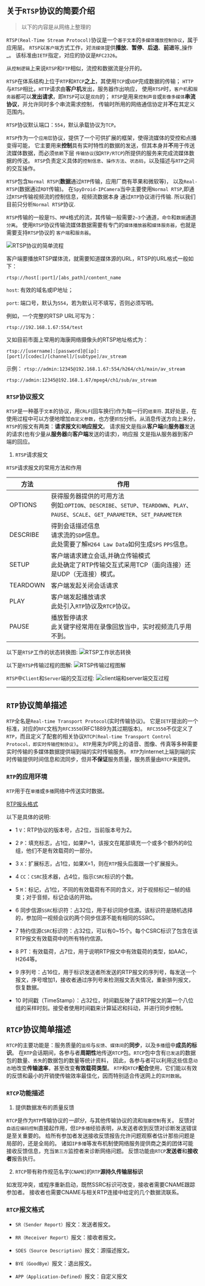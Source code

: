 ## 关于`RTSP`协议的简要介绍

> 以下的内容是从网络上整理的



`RTSP(Real-Time Stream Protocol)`协议是一个`基于文本`的`多媒体播放控制协议`，属于应用层。
`RTSP`以`客户端`方式工作，对`流媒体`提供**播放**、**暂停**、**后退**、**前进**等_操作_。
该标准由`IETF`指定，对应的协议是`RFC2326`。

从`控制逻辑`上来说`RTSP`和`FTP`相似，流控和数据流是分开的。

`RTSP`在体系结构上位于`RTP`和`RTCP`**之上**，其使用`TCP`或`UDP`完成数据的传输；
`HTTP`与`RTSP`相比，`HTTP`请求由**客户机**发出，服务器作出响应，
使用`RTSP`时，`客户机`和`服务器`都可以**发出请求**，即`RTSP`可以是`双向`的；
`RTSP`是用来`控制声音`或`影像多媒体`**串流协议**，并允许同时多个串流需求控制，
传输时所用的网络通信协定并**不**在其定义范围内。

`RTSP`协议默认端口：`554`，默认承载协议为`TCP`。

`RTSP`作为一个`应用层`协议，提供了一个可供扩展的框架，使得流媒体的受控和点播变得可能，
它主要用来**控制**具有实时特性的数据的发送，但其本身并**不**用于传送流媒体数据，而必须`依赖`下层
`传输协议`(如`RTP/RTCP`)所提供的服务来完成流媒体数据的传送。
`RTSP`负责定义具体的`控制信息`、`操作方法`、`状态码`，以及描述与`RTP`之间的交互操作。

`RTSP`包含`Normal RTSP`(**数据**通过`RTP`传输，应用厂商有苹果和微软等)，
以及`Real-RTSP`(数据通过`RDT`传输)。
在`SpyDroid-IPCamera`当中主要使用`Normal RTSP`,即通过`RTSP`传输视频流的控制信息，视频流数据本身
通过`RTP`协议进行传输.
所以我们目前只分析`Normal RTSP`协议.

`RTSP`传输的一般是`TS`、`MP4`格式的流，其传输一般需要`2~3`个通道，`命令`和`数据`通道`分离`。
使用`RTSP`协议传输流媒体数据需要有专门的`媒体播放器`和`媒体服务器`，也就是需要支持`RTSP`协议的
`客户端`和`服务器`。

![RTSP协议的简单流程](img/rtsp_simple_arch.png)

客户端要播放RTSP媒体流，就需要知道媒体源的URL，RTSP的URL格式一般如下：

`rtsp://host[:port]/[abs_path]/content_name`

`host`: 有效的域名或IP地址；

`port`: 端口号，默认为`554`，若为默认可不填写，否则必须写明。

例如，一个完整的RTSP URL可写为：

`rtsp://192.168.1.67:554/test`

又如目前市面上常用的海康网络摄像头的RTSP地址格式为：

`rtsp://[username]:[password]@[ip]:[port]/[codec]/[channel]/[subtype]/av_stream`

示例： 
`rtsp://admin:12345@192.168.1.67:554/h264/ch1/main/av_stream`

`rtsp://admin:12345@192.168.1.67/mpeg4/ch1/sub/av_stream`

### `RTSP`协议报文

`RTSP`是一种基于`文本`的协议，用`CRLF`(回车换行)作为每一行的`结束符`.
其好处是，在使用过程中可以方便地增加`自定义参数`，也方便`抓包`分析。从消息传送方向上来分，
`RTSP`的报文有两类：**请求报文**和**响应报文**。
请求报文是指从**客户端**向**服务器**发送的请求(也有少量从**服务器**向**客户端**发送的请求)，响应报
文是指从服务器到客户端的回应。

1. `RTSP`请求报文

`RTSP`请求报文的常用方法和作用

| 方法 | 作用 | 
| --- | --- | 
| OPTIONS | 获得服务器提供的可用方法<br>例如:`OPTION`、`DESCRIBE`、`SETUP`、`TEARDOWN`、`PLAY`、`PAUSE`、`SCALE`、`GET_PARAMETER`、`SET_PARAMETER` | 
| DESCRIBE | 得到会话描述信息<br>请求流的`SDP`信息。<br>此处需要了解`H264 Law Data`如何生成`SPS` `PPS`信息。 | 
| SETUP | 客户端请求建立会话,并确立传输模式<br>此处确定了RTP传输交互式采用TCP（面向连接）还是UDP（无连接）模式。 | 
| TEARDOWN | 客户端发起关闭会话请求 | 
| PLAY | 客户端发起播放请求<br>此处引入`RTP`协议及`RTCP`协议。 |
| PAUSE | 播放暂停请求<br>此关键字经常用在录像回放当中，实时视频流几乎用不到。 |  

以下是`RTSP`工作的状态转换图:
![RTSP工作状态转换](img/rtsp_work_route.JPEG)

以下是`RTSP`传输过程的图解:
![RTSP传输过程图解](img/rtsp_transfer_img.JPEG)

`RTSP`中`Client`和`Server`端的交互过程:
![client端和server端交互过程](img/client_negotiate_with_server.JPEG)



----------------------------------------------------

## `RTP`协议简单描述

`RTP`全名是`Real-time Transport Protocol`(实时传输协议)。
它是`IETF`提出的一个标准，对应的`RFC`文档为`RFC3550`(RFC1889为其过期版本)。
`RFC3550`不仅定义了`RTP`，而且定义了配套的相关协议`RTCP(Real-time Transport Control Protocol，即实时传输控制协议)`。
`RTP`用来为IP网上的语音、图像、传真等多种需要实时传输的多媒体数据提供端到端的实时传输服务。
`RTP`为Internet上端到端的实时传输提供时间信息和流同步，但并**不保证**服务质量，服务质量由`RTCP`来提供。

### `RTP`的应用环境

`RTP`用于在`单播`或`多播`网络中传送实时数据。

[RTP报头格式](img/rtp_header.JPEG)

以下是具体的说明:
- 1 `V`：RTP协议的版本号，占2位，当前版本号为2。

- 2 `P`：填充标志，占1位，如果P=1，该报文在尾部填充一个或多个额外的8位组，他们不是有效载荷的一部分。

- 3 `X`：扩展标志，占1位，如果X=1，则在`RTP`报头后面跟一个扩展报头。

- 4 `CC`：`CSRC`技术器，占4位，指示`CSRC`标识的个数。

- 5 `M`：标记，占1位，不同的有效载荷有不同的含义，对于视频标记一帧的结束；对于音频，标记会话的开始。

- 6 同步信源`SSRC`标识符：占32位，用于标识同步信源。该标识符是随机选择的，参加同一视频会议的两个同步信源不能有相同的SSRC。

- 7 特约信源`CSRC`标识符：占32位，可以有0~15个。每个CSRC标识了包含在该RTP报文有效载荷中的所有特约信源。

- 8 PT：有效载荷，占7位，用于说明RTP报文中有效载荷的类型，如AAC，H264等。

- 9 序列号：占16位，用于标识发送者所发送的RTP报文的序列号，每发送一个报文，序号增加1，接收者通过序列号来检测报文丢失情况，重新排列报文，恢复数据。

- 10 时间戳（TimeStamp）：占32位，时间戳反映了该RTP报文的第一个八位组的采样时刻。接受者使用时间戳来计算延迟和抖动，并进行同步控制。


## `RTCP`协议简单描述

`RTCP`的主要功能是：服务质量的`监视`与`反馈`、`媒体间`的**同步**，以及`多播`组中**成员的标识**。
在`RTP`会话期间，各参与者**周期性**地传送`RTCP`包。`RTCP`包中含有`已发送`的数据包的数量、`丢失`的数据包的数量等统计资料，
因此，各参与者可以利用这些信息`动态`地改变**传输速率**，甚至改变**有效载荷类型**。
`RTP`和`RTCP`**配合**使用，它们能以有效的反馈和最小的开销使传输效率最佳化，因而特别适合传送网上的`实时数据`。

### `RTCP`功能描述

1. 提供数据发布的质量反馈

`RTCP`是作为`RTP`传输协议的*一部分*，与其他传输协议的流和`阻塞控制`有关。
反馈对`自适应编码控制`直接起作用，但`IP多播`经验表明，从发送者收到反馈对诊断发送错误是至关重要的。
给所有参加者发送接收反馈报告允许问题观察者估计那些问题是局部的，还是全局的。
诸如`IP多播`等发布机制使网络服务提供商之类的团体可能接收反馈信息，充当`第三方`监控者来诊断网络问题。
反馈功能由`RTCP`**发送者**和**接收者**报告执行。

2. `RTCP`带有称作规范名字(`CNAME`)的`RTP`**源持久传输层标识**
   
如发现冲突，或程序重新启动，既然SSRC标识可改变，接收者需要CNAME跟踪参加者。
接收者也需要CNAME与相关RTP连接中给定的几个数据流联系。

### `RTCP`报文格式

- `SR（Sender Report）`报文：发送者报文。

- `RR（Receiver Report）`报文：接收者报文。

- `SDES（Source Description）`报文：源描述报文。

- `BYE（GoodBye）`报文：退出报文。

- `APP（Application-Defined）`报文：自定义报文


   
























